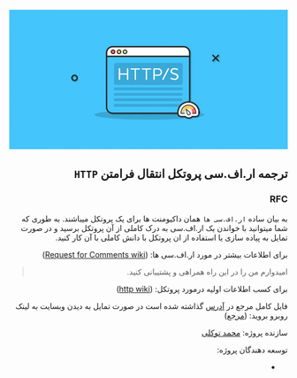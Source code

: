 ![Build Status - Cirrus](./img/http.png)

<div dir="rtl">

## ترجمه ار.اف.سی پروتکل انتقال فرامتن ‍‍`HTTP‍`

### RFC

به بیان ساده `ار.اف.سی ها` همان داکیومنت ها برای یک پروتکل میباشند.
به طوری که شما میتوانید با خواندن یک ار.اف.سی به درک کاملی از آن پروتکل برسید و در صورت تمایل به پیاده سازی یا استفاده از ان پروتکل با دانش کاملی با آن کار کنید.

برای اطلاعات بیشتر در مورد ار.اف.سی ها:
([Request for Comments wiki](https://en.wikipedia.org/wiki/Request_for_Comments))

> امیدوارم من را در این راه همراهی و پشتیبانی کنید.

برای کسب اطلاعات اولیه درمورد پروتکل:
([http wiki](https://en.wikipedia.org/wiki/Hypertext_Transfer_Protocol))

فایل کامل مرجع در [آدرس](./English_file/Hypertext-Transfer-Protocol.txt) گذاشته شده است در صورت تمایل به دیدن وبسایت به لینک روبرو بروید: ([مرجع](https://www.ietf.org/rfc/rfc2068.txt))

سازنده پروژه:
[محمد توکلی](@mot3)

توسعه دهندگان پروژه:

-

</div>
